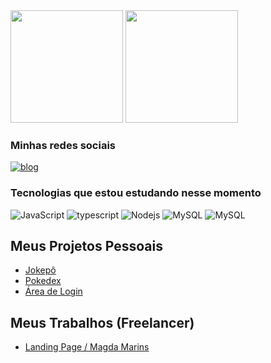 <div>
<img height = "180em" src = "https://github-readme-stats.vercel.app/api?username=luanTanikawa&show_icons=true&theme=tokyonight">
<img height = "180em" src = "https://github-readme-stats.vercel.app/api/top-langs/?username=luanTanikawa&layout=compact&theme=tokyonight">
</div>

### Minhas redes sociais
[![blog](https://img.shields.io/badge/LinkedIn-0077B5?style=for-the-badge&logo=linkedin&logoColor=white)](https://www.linkedin.com/in/luan-alves-tanikawa-14b718245/)

### Tecnologias que estou estudando nesse momento
<div>
    <img alt = "JavaScript" src = "https://img.shields.io/badge/JavaScript-F7DF1E?style=for-the-badge&logo=javascript&logoColor=black">
    <img alt = "typescript" src = "https://img.shields.io/badge/TypeScript-007ACC?style=for-the-badge&logo=typescript&logoColor=white">
    <img alt = "Nodejs" src = "https://img.shields.io/badge/Node.js-43853D?style=for-the-badge&logo=node.js&logoColor=white">
    <img alt = "MySQL" src = "https://img.shields.io/badge/MySQL-00000F?style=for-the-badge&logo=mysql&logoColor=white">
    <img alt = "MySQL" src = "https://img.shields.io/badge/React-20232A?style=for-the-badge&logo=react&logoColor=61DAFB">
</div>

## Meus Projetos Pessoais

- [Jokepô](https://luantanikawa.github.io/Jokenpo/)
- [Pokedex](https://luantanikawa.github.io/Pokedex/)
- [Área de Login](https://luantanikawa.github.io/Area-de-Login/)

## Meus Trabalhos (Freelancer)

- [Landing Page / Magda Marins ](https://magdamarins.com.br/)



